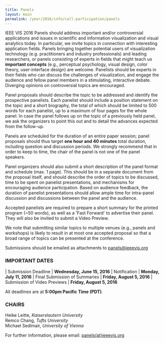 ```yaml
---
title: Panels
layout: main
permalink: /year/2016/info/call-participation/panels
---
```


IEEE VIS 2016 Panels should address important and/or controversial applications and issues in scientific and information visualization and visual analytics today. In particular, we invite topics in connection with interesting application fields. Panels bringing together potential users of visualization technology (e.g. practitioners and industry professionals) and leading researchers, or panels consisting of experts in fields that might teach us **important concepts** (e.g., perceptual psychology, visual design, color theory, user-interface design) are welcome. Panelists should be experts in their fields who can discuss the challenges of visualization, and engage the audience and fellow panel members in a stimulating, interactive debate. Diverging opinions on controversial topics are encouraged.

Panel proposals should describe the topic to be addressed and identify the prospective panelists. Each panelist should include a position statement on the topic and a short biography, the total of which should be limited to 500 words for each panelist, up to a maximum of four pages for the whole panel. In case the panel follows up on the topic of a previously held panel, we ask the organizers to point this out and to detail the advances expected from the follow-up.

Panels are scheduled for the duration of an entire paper session; panel proposals should thus target **one hour and 40 minutes** total duration, including question and discussion periods. We strongly recommend that in order to keep to time, the chair of the panel is not one of the panel speakers.

Panel organizers should also submit a short description of the panel format and schedule (max. 1 page). This should be in a separate document from the proposal itself, and should describe the order of topics to be discussed, time to be spent on panelist presentations, and mechanisms for encouraging audience participation. Based on audience feedback, the duration of panelist presentations should allow ample time for intra-panel discussion and discussions between the panel and the audience.

Accepted panelists are required to prepare a short summary for the printed program (~50 words), as well as a 'Fast Forward' to advertise their panel. They will also be invited to submit a Video Preview.

We note that submitting similar topics to multiple venues (e.g., panels and workshops) is likely to result in at most one accepted proposal so that a broad range of topics can be presented at the conference.

Submissions should be emailed as attachments to [panels@ieeevis.org](mailto:panels@ieeevis.org)

### IMPORTANT DATES

| Submission Deadline	| **Wednesday, June 15, 2016**
| Notification	| **Monday, July 11, 2016**
| Final Submission of Summaries	| **Friday, August 5, 2016**
| Submission of Video Previews	| **Friday, August 5, 2016**

All deadlines are at **5:00pm Pacific Time (PDT)**.

### CHAIRS

Heike Leitte, *Kaiserslautern University*  
Remco Chang, *Tufts University*  
Michael Sedlmair, *University of Vienna*

For further information, please email: [panels(at)ieeevis.org](mailto:panels@ieeevis.org)

